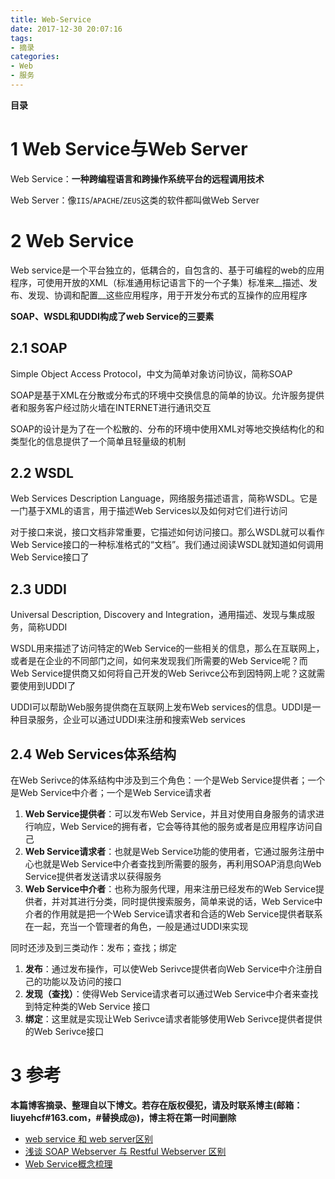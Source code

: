 ```yaml
---
title: Web-Service
date: 2017-12-30 20:07:16
tags: 
- 摘录
categories: 
- Web
- 服务
---
```


__目录__

<!-- toc -->
<!--more-->

# 1 Web Service与Web Server

Web Service：__一种跨编程语言和跨操作系统平台的远程调用技术__

Web Server：像`IIS`/`APACHE`/`ZEUS`这类的软件都叫做Web Server

# 2 Web Service

Web service是一个平台独立的，低耦合的，自包含的、基于可编程的web的应用程序，可使用开放的XML（标准通用标记语言下的一个子集）标准来__描述、发布、发现、协调和配置__这些应用程序，用于开发分布式的互操作的应用程序

__SOAP、WSDL和UDDI构成了web Service的三要素__

## 2.1 SOAP

Simple Object Access Protocol，中文为简单对象访问协议，简称SOAP

SOAP是基于XML在分散或分布式的环境中交换信息的简单的协议。允许服务提供者和服务客户经过防火墙在INTERNET进行通讯交互

SOAP的设计是为了在一个松散的、分布的环境中使用XML对等地交换结构化的和类型化的信息提供了一个简单且轻量级的机制

## 2.2 WSDL

Web Services Description Language，网络服务描述语言，简称WSDL。它是一门基于XML的语言，用于描述Web Services以及如何对它们进行访问

对于接口来说，接口文档非常重要，它描述如何访问接口。那么WSDL就可以看作Web Service接口的一种标准格式的“文档”。我们通过阅读WSDL就知道如何调用Web Service接口了

## 2.3 UDDI

Universal Description, Discovery and Integration，通用描述、发现与集成服务，简称UDDI

WSDL用来描述了访问特定的Web Service的一些相关的信息，那么在互联网上，或者是在企业的不同部门之间，如何来发现我们所需要的Web Service呢？而Web Service提供商又如何将自己开发的Web Serivce公布到因特网上呢？这就需要使用到UDDI了

UDDI可以帮助Web服务提供商在互联网上发布Web services的信息。UDDI是一种目录服务，企业可以通过UDDI来注册和搜索Web services

## 2.4 Web Services体系结构

在Web Serivce的体系结构中涉及到三个角色：一个是Web Service提供者；一个是Web Service中介者；一个是Web Service请求者

1. __Web Service提供者__：可以发布Web Service，并且对使用自身服务的请求进行响应，Web Service的拥有者，它会等待其他的服务或者是应用程序访问自己
1. __Web Service请求者__：也就是Web Service功能的使用者，它通过服务注册中心也就是Web Service中介者查找到所需要的服务，再利用SOAP消息向Web Service提供者发送请求以获得服务
1. __Web Service中介者__：也称为服务代理，用来注册已经发布的Web Service提供者，并对其进行分类，同时提供搜索服务，简单来说的话，Web Service中介者的作用就是把一个Web Service请求者和合适的Web Service提供者联系在一起，充当一个管理者的角色，一般是通过UDDI来实现

同时还涉及到三类动作：发布；查找；绑定

1. __发布__：通过发布操作，可以使Web Serivce提供者向Web Service中介注册自己的功能以及访问的接口
1. __发现（查找）__：使得Web Service请求者可以通过Web Service中介者来查找到特定种类的Web Service 接口
1. __绑定__：这里就是实现让Web Serivce请求者能够使用Web Serivce提供者提供的Web Serivce接口

# 3 参考

__本篇博客摘录、整理自以下博文。若存在版权侵犯，请及时联系博主(邮箱：liuyehcf#163.com，#替换成@)，博主将在第一时间删除__

* [web service 和 web server区别](https://zhidao.baidu.com/question/13577128.html)
* [浅谈 SOAP Webserver 与 Restful Webserver 区别](https://www.cnblogs.com/hyhnet/archive/2016/06/28/5624422.html)
* [Web Service概念梳理](https://www.cnblogs.com/fnng/p/5524801.html)
